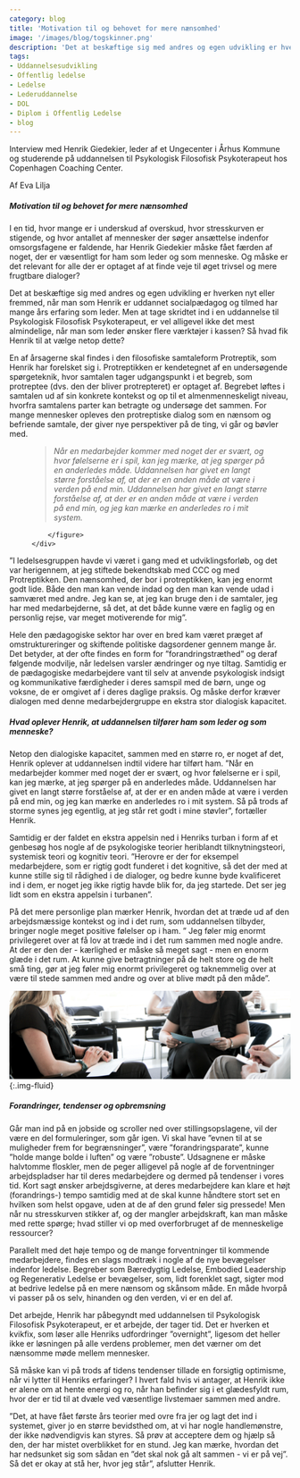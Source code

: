 ```yaml
---
category: blog
title: 'Motivation til og behovet for mere nænsomhed'
image: '/images/blog/togskinner.png'
description: 'Det at beskæftige sig med andres og egen udvikling er hverken nyt eller fremmed, når man som Henrik er uddannet socialpædagog og tilmed har mange års erfaring som leder. Men at tage skridtet ind i en uddannelse til Psykologisk Filosofisk Psykoterapeut, er vel alligevel ikke det mest almindelige, når man som leder ønsker flere værktøjer i kassen? Så hvad fik Henrik til at vælge netop dette?'
tags:
- Uddannelsesudvikling
- Offentlig ledelse
- Ledelse
- Lederuddannelse
- DOL
- Diplom i Offentlig Ledelse
- blog
---
```


Interview med Henrik Giedekier, leder af et Ungecenter i Århus Kommune og studerende på uddannelsen til Psykologisk Filosofisk Psykoterapeut hos Copenhagen Coaching Center.

Af Eva Lilja

##### Motivation til og behovet for mere nænsomhed

I en tid, hvor mange er i underskud af overskud, hvor stresskurven er stigende, og hvor antallet af mennesker der søger ansættelse indenfor omsorgsfagene er faldende, har Henrik Giedekier måske fået færden af noget, der er væsentligt for ham som leder og som menneske. Og måske er det relevant for alle der er optaget af at finde veje til øget trivsel og mere frugtbare dialoger? 

Det at beskæftige sig med andres og egen udvikling er hverken nyt eller fremmed, når man som Henrik er uddannet socialpædagog og tilmed har mange års erfaring som leder. Men at tage skridtet ind i en uddannelse til Psykologisk Filosofisk Psykoterapeut, er vel alligevel ikke det mest almindelige, når man som leder ønsker flere værktøjer i kassen? Så hvad fik Henrik til at vælge netop dette?  

En af årsagerne skal findes i den filosofiske samtaleform Protreptik, som Henrik har forelsket sig i. Protreptikken er kendetegnet af en undersøgende spørgeteknik, hvor samtalen tager udgangspunkt i et begreb, som protreptee (dvs. den der bliver protrepteret) er optaget af. Begrebet løftes i samtalen ud af sin konkrete kontekst og op til et almenmenneskeligt niveau, hvorfra samtalens parter kan betragte og undersøge det sammen. For mange mennesker opleves den protreptiske dialog som en nænsom og befriende samtale, der giver nye perspektiver på de ting, vi går og bøvler med.

<div class="row py-3">
    <div class="col-12 offset-lg-3 col-lg-6">
        <figure>
            <blockquote class="blockquote mb-4">
                <p>
                    <i class="fas fa-quote-left fa-lg opacity-50 me-2"></i>
                    <em><span class="lead">Når en medarbejder kommer med noget der er svært, og hvor følelserne er i spil, kan jeg mærke, at jeg spørger på en anderledes måde. Uddannelsen har givet en langt større forståelse af, at der er en anden måde at være i verden på end min. Uddannelsen har givet en langt større forståelse af, at der er en anden måde at være i verden på end min, og jeg kan mærke en anderledes ro i mit system.</span></em>
                            <i class="fas fa-quote-right fa-lg opacity-50 me-2"></i>
                </p>
            </blockquote>

        </figure>
    </div>
</div>

”I ledelsesgruppen havde vi været i gang med et udviklingsforløb, og det var herigennem, at jeg stiftede bekendtskab med CCC og med Protreptikken. Den nænsomhed, der bor i protreptikken, kan jeg enormt godt lide. Både den man kan vende indad og den man kan vende udad i samværet med andre. Jeg kan se, at jeg kan bruge den i de samtaler, jeg har med medarbejderne, så det, at det både kunne være en faglig og en personlig rejse, var meget motiverende for mig”. 

Hele den pædagogiske sektor har over en bred kam været præget af omstruktureringer og skiftende politiske dagsordener gennem mange år. Det betyder, at der ofte findes en form for ”forandringstræthed” og deraf følgende modvilje, når ledelsen varsler ændringer og nye tiltag. Samtidig er de pædagogiske medarbejdere vant til selv at anvende psykologisk indsigt og kommunikative færdigheder i deres samspil med de børn, unge og voksne, de er omgivet af i deres daglige praksis. Og måske derfor kræver dialogen med denne medarbejdergruppe en ekstra stor dialogisk kapacitet.

##### Hvad oplever Henrik, at uddannelsen tilfører ham som leder og som menneske?

Netop den dialogiske kapacitet, sammen med en større ro, er noget af det, Henrik oplever at uddannelsen indtil videre har tilført ham. ”Når en medarbejder kommer med noget der er svært, og hvor følelserne er i spil, kan jeg mærke, at jeg spørger på en anderledes måde. Uddannelsen har givet en langt større forståelse af, at der er en anden måde at være i verden på end min, og jeg kan mærke en anderledes ro i mit system. Så på trods af storme synes jeg egentlig, at jeg står ret godt i mine støvler”, fortæller Henrik.  

Samtidig er der faldet en ekstra appelsin ned i Henriks turban i form af et genbesøg hos nogle af de psykologiske teorier heriblandt tilknytningsteori, systemisk teori og kognitiv teori. ”Herovre er der for eksempel medarbejdere, som er rigtig godt funderet i det kognitive, så det der med at kunne stille sig til rådighed i de dialoger, og bedre kunne byde kvalificeret ind i dem, er noget jeg ikke rigtig havde blik for, da jeg startede. Det ser jeg lidt som en ekstra appelsin i turbanen”.  

På det mere personlige plan mærker Henrik, hvordan det at træde ud af den arbejdsmæssige kontekst og ind i det rum, som uddannelsen tilbyder, bringer nogle meget positive følelser op i ham. ” Jeg føler mig enormt privilegeret over at få lov at træde ind i det rum sammen med nogle andre. At der er den der - kærlighed er måske så meget sagt - men en enorm glæde i det rum. At kunne give betragtninger på de helt store og de helt små ting, gør at jeg føler mig enormt privilegeret og taknemmelig over at være til stede sammen med andre og over at blive mødt på den måde”.

![Psykoterapeutuddanne hos Copenhagen Coaching Center](/images/blog/mennesker-1.png){:.img-fluid}

##### Forandringer, tendenser og opbremsning

Går man ind på en jobside og scroller ned over stillingsopslagene, vil der være en del formuleringer, som går igen. Vi skal have ”evnen til at se muligheder frem for begrænsninger”, være ”forandringsparate”, kunne ”holde mange bolde i luften” og være ”robuste”. Udsagnene er måske halvtomme floskler, men de peger alligevel på nogle af de forventninger arbejdspladser har til deres medarbejdere og dermed på tendenser i vores tid. Kort sagt ønsker arbejdsgiverne, at deres medarbejdere kan klare et højt (forandrings-) tempo samtidig med at de skal kunne håndtere stort set en hvilken som helst opgave, uden at de af den grund føler sig pressede! Men når nu stresskurven stikker af, og der mangler arbejdskraft, kan man måske med rette spørge; hvad stiller vi op med overforbruget af de menneskelige ressourcer? 

Parallelt med det høje tempo og de mange forventninger til kommende medarbejdere, findes en slags modtræk i nogle af de nye bevægelser indenfor ledelse. Begreber som Bæredygtig Ledelse, Embodied Leadership og Regenerativ Ledelse er bevægelser, som, lidt forenklet sagt, sigter mod at bedrive ledelse på en mere nænsom og skånsom måde. En måde hvorpå vi passer på os selv, hinanden og den verden, vi er en del af.  

Det arbejde, Henrik har påbegyndt med uddannelsen til Psykologisk Filosofisk Psykoterapeut, er et arbejde, der tager tid. Det er hverken et kvikfix, som løser alle Henriks udfordringer ”overnight”, ligesom det heller ikke er løsningen på alle verdens problemer, men det værner om det nænsomme møde mellem mennesker.  

Så måske kan vi på trods af tidens tendenser tillade en forsigtig optimisme, når vi lytter til Henriks erfaringer? I hvert fald hvis vi antager, at Henrik ikke er alene om at hente energi og ro, når han befinder sig i et glædesfyldt rum, hvor der er tid til at dvæle ved væsentlige livstemaer sammen med andre. 

”Det, at have fået første års teorier med ovre fra jer og lagt det ind i systemet, giver jo en større bevidsthed om, at vi har nogle handlemønstre, der ikke nødvendigvis kan styres. Så prøv at acceptere dem og hjælp så den, der har mistet overblikket for en stund. Jeg kan mærke, hvordan det har nedsunket sig som sådan en ”det skal nok gå alt sammen - vi er på vej”. Så det er okay at stå her, hvor jeg står”, afslutter Henrik.